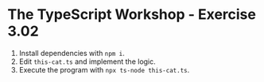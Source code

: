 # The TypeScript Workshop - Exercise 3.02

1. Install dependencies with `npm i`.
2. Edit `this-cat.ts` and implement the logic.
3. Execute the program with `npx ts-node this-cat.ts`.
